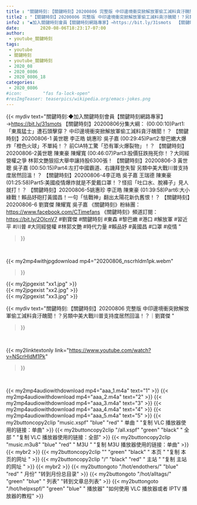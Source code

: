```yaml
---
title : "關鍵時刻:【關鍵時刻】20200806 完整版 中印邊境衝突掀解放軍偷工減料貪汙醜聞！？另類中美大戰川普支持度居然回溫！？｜劉寶傑 "
title2 : "【關鍵時刻】20200806 完整版 中印邊境衝突掀解放軍偷工減料貪汙醜聞！？另類中美大戰川普支持度居然回溫！？｜劉寶傑 "
info2 : "◆加入關鍵時刻會員【關鍵時刻網路專家】→https://bit.ly/31smots  【關鍵時刻】20200806分集大綱：  (00:00:10)Part1:「東風猛士」遭石頭擊穿？ 中印邊境衝突掀解放軍偷工減料貪汙醜聞！？ 【關鍵時刻】20200806-1 黃世聰 李正皓 姚惠珍 吳子嘉  (00:29:45)Part2:黎巴嫩大爆炸「橙色火球」不單純！？ 前CIA特工驚「恐有軍火爆裂物」！？ 【關鍵時刻】20200806-2黃世聰 陳東豪 陳耀寬  (00:46:07)Part3:股價狂跌拖死你！？大同經營權之爭 林郭文艷狠招大舉申讓持股6300張！ 【關鍵時刻】20200806-3  黃世聰 吳子嘉  (00:50:15)Part4:左打中國霸道、右譏拜登失智 另類中美大戰川普支持度居然回溫！？ 【關鍵時刻】20200806-4李正皓 吳子嘉 王瑞德 陳東豪  (01:25:58)Part5:美國疫情爆炸就是不愛戴口罩！？怪招「吐口水、脫褲子」見人就打！？ 【關鍵時刻】20200806-5姚惠珍 李正皓 陳東豪  (01:39:58)Part6:大小綠戰！賴品妤砲打黃國昌！一句「怯戰神」翻出太陽花新仇舊恨！？ 【關鍵時刻】20200806-6 劉寶傑 陳耀寬 吳子嘉  《關鍵時刻》粉絲團：https://www.facebook.com/CTimefans 《關鍵時刻》頻道訂閱：https://bit.ly/2OlcnV7  #劉寶傑 #關鍵時刻 #東森 #黎巴嫩 #港口 #解放軍 #習近平 #川普 #大同經營權 #林郭文艷 #時代力量 #賴品妤 #黃國昌 #口罩 #疫情 "
date:        2020-08-06T18:23:17-07:00
author:
 - youtube_關鍵時刻
tags:
 - youtube
 - 關鍵時刻
 - youtube_關鍵時刻
 - 2020_08
 - 2020_0806
 - 2020_0806_18
categories:
 - 2020_0806
#icon:        "fas fa-lock-open"
#resImgTeaser: teaserpics/wikipedia.org/emacs-jokes.png
---
```


{{< mydiv text="關鍵時刻:◆加入關鍵時刻會員【關鍵時刻網路專家】→https://bit.ly/31smots  【關鍵時刻】20200806分集大綱：  (00:00:10)Part1:「東風猛士」遭石頭擊穿？ 中印邊境衝突掀解放軍偷工減料貪汙醜聞！？ 【關鍵時刻】20200806-1 黃世聰 李正皓 姚惠珍 吳子嘉  (00:29:45)Part2:黎巴嫩大爆炸「橙色火球」不單純！？ 前CIA特工驚「恐有軍火爆裂物」！？ 【關鍵時刻】20200806-2黃世聰 陳東豪 陳耀寬  (00:46:07)Part3:股價狂跌拖死你！？大同經營權之爭 林郭文艷狠招大舉申讓持股6300張！ 【關鍵時刻】20200806-3  黃世聰 吳子嘉  (00:50:15)Part4:左打中國霸道、右譏拜登失智 另類中美大戰川普支持度居然回溫！？ 【關鍵時刻】20200806-4李正皓 吳子嘉 王瑞德 陳東豪  (01:25:58)Part5:美國疫情爆炸就是不愛戴口罩！？怪招「吐口水、脫褲子」見人就打！？ 【關鍵時刻】20200806-5姚惠珍 李正皓 陳東豪  (01:39:58)Part6:大小綠戰！賴品妤砲打黃國昌！一句「怯戰神」翻出太陽花新仇舊恨！？ 【關鍵時刻】20200806-6 劉寶傑 陳耀寬 吳子嘉  《關鍵時刻》粉絲團：https://www.facebook.com/CTimefans 《關鍵時刻》頻道訂閱：https://bit.ly/2OlcnV7  #劉寶傑 #關鍵時刻 #東森 #黎巴嫩 #港口 #解放軍 #習近平 #川普 #大同經營權 #林郭文艷 #時代力量 #賴品妤 #黃國昌 #口罩 #疫情 "
>}}
<br>


{{< my2mp4withjpgdownload mp4="20200806_nscrhldm1pk.webm"
>}}

{{< my2jpgexist "xx1.jpg" >}}<br>
{{< my2jpgexist "xx2.jpg" >}}<br>
{{< my2jpgexist "xx3.jpg" >}}<br>



{{< mydiv text="關鍵時刻:【關鍵時刻】20200806 完整版 中印邊境衝突掀解放軍偷工減料貪汙醜聞！？另類中美大戰川普支持度居然回溫！？｜劉寶傑 "
>}}
<br>

{{< my2linktextonly link="https://www.youtube.com/watch?v=NScrHldM1Pk"
>}}


<br>

{{< my2mp4audiowithdownload mp4="aaa_1.m4a"    text="1" >}}
{{< my2mp4audiowithdownload mp4="aaa_2.m4a"    text="2" >}}
{{< my2mp4audiowithdownload mp4="aaa_3.m4a"    text="3" >}}
{{< my2mp4audiowithdownload mp4="aaa_4.m4a"    text="4" >}}
{{< my2mp4audiowithdownload mp4="aaa_5.m4a"    text="5" >}}
{{< my2buttoncopy2clip "music.xspf"        "blue"   "red"    " 单曲 "  "复制 VLC 播放器使用的链接：单曲" >}} {{< my2buttoncopy2clip "/all.xspf"         "green"  "black"  " 全部 "  "复制 VLC 播放器使用的链接：全部" >}} {{< my2buttoncopy2clip "music.m3u8"        "blue"   "red"    " M3U  "    "复制 M3U 播放器使用的链接：单曲" >}} {{< mybr2 >}} {{< my2buttoncopy2clip ""                  "green"  "black"  " 本页 "    "复制 本页的网址 " >}} {{< my2buttoncopy2clip "/"                 "black"  "red"    " 主站 "    "复制 主站的网址 " >}} {{< mybr2 >}} {{< my2buttongoto      "/hot/endothers/"   "blue"   "red"    " 月份"   "转到月份总目录" >}} {{< my2buttongoto      "/hot/alltags/"     "green"  "blue"   " 列表"   "转到文章总列表" >}} {{< my2buttongoto      "/hot/helpxspf/"    "green"  "blue"   " 播放器" "如何使用 VLC 播放器或者 IPTV 播放器的教程" >}} 
